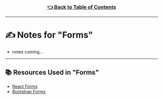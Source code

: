 <h3 align="center"><a href="../table_of_contents.md">👈 Back to Table of Contents</a></h3>

---

# ✍️ Notes for "Forms"
- notes coming...

---

## 📚 Resources Used in "Forms"
- [React Forms](https://reactjs.org/docs/forms.html)
- [Bootstrap Forms](https://react-bootstrap.github.io/components/forms/)

